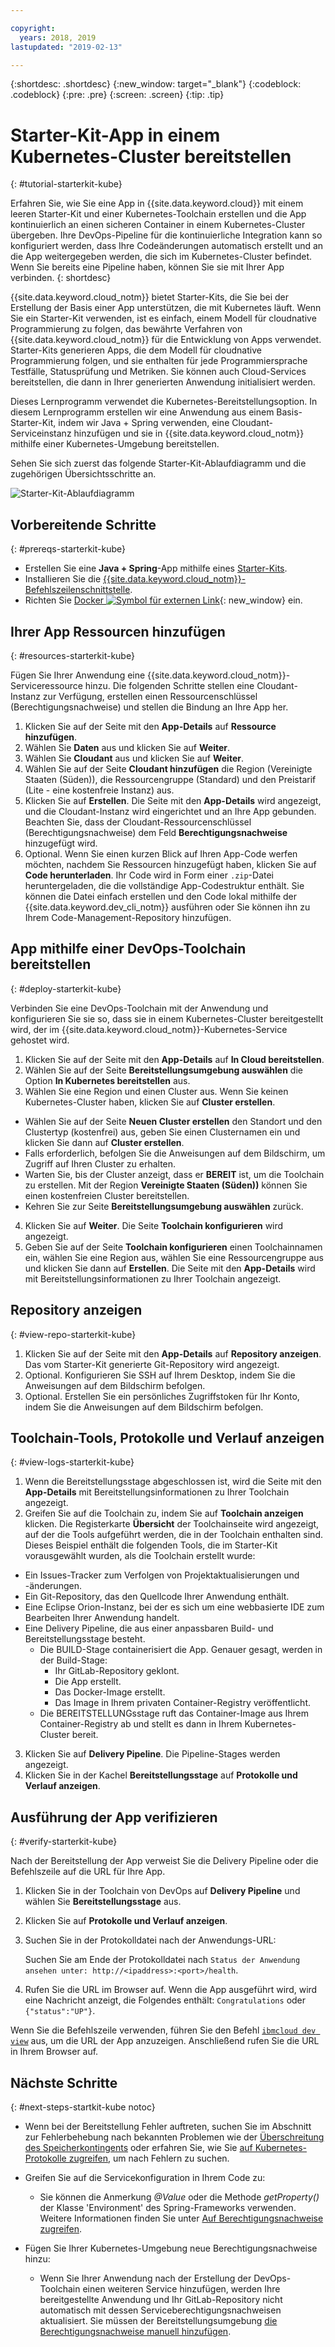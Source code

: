 ```yaml
---

copyright:
  years: 2018, 2019
lastupdated: "2019-02-13"

---
```


{:shortdesc: .shortdesc}
{:new_window: target="_blank"}
{:codeblock: .codeblock}
{:pre: .pre}
{:screen: .screen}
{:tip: .tip}

# Starter-Kit-App in einem Kubernetes-Cluster bereitstellen
{: #tutorial-starterkit-kube}

Erfahren Sie, wie Sie eine App in {{site.data.keyword.cloud}} mit einem leeren Starter-Kit und einer Kubernetes-Toolchain erstellen und die App kontinuierlich an einen sicheren Container in einem Kubernetes-Cluster übergeben. Ihre DevOps-Pipeline für die kontinuierliche Integration kann so konfiguriert werden, dass Ihre Codeänderungen automatisch erstellt und an die App weitergegeben werden, die sich im Kubernetes-Cluster befindet. Wenn Sie bereits eine Pipeline haben, können Sie sie mit Ihrer App verbinden.
{: shortdesc}

{{site.data.keyword.cloud_notm}} bietet Starter-Kits, die Sie bei der Erstellung der Basis einer App unterstützen, die mit Kubernetes läuft. Wenn Sie ein Starter-Kit verwenden, ist es einfach, einem Modell für cloudnative Programmierung zu folgen, das bewährte Verfahren von {{site.data.keyword.cloud_notm}} für die Entwicklung von Apps verwendet. Starter-Kits generieren Apps, die dem Modell für cloudnative Programmierung folgen, und sie enthalten für jede Programmiersprache Testfälle, Statusprüfung und Metriken. Sie können auch Cloud-Services bereitstellen, die dann in Ihrer generierten Anwendung initialisiert werden.

Dieses Lernprogramm verwendet die Kubernetes-Bereitstellungsoption. In diesem Lernprogramm erstellen wir eine Anwendung aus einem Basis-Starter-Kit, indem wir Java + Spring verwenden, eine Cloudant-Serviceinstanz hinzufügen und sie in {{site.data.keyword.cloud_notm}} mithilfe einer Kubernetes-Umgebung bereitstellen.

Sehen Sie sich zuerst das folgende Starter-Kit-Ablaufdiagramm und die zugehörigen Übersichtsschritte an.

![Starter-Kit-Ablaufdiagramm](../images/starterkit-flow.png) 

## Vorbereitende Schritte
{: #prereqs-starterkit-kube}

* Erstellen Sie eine **Java + Spring**-App mithilfe eines [Starter-Kits](/docs/apps/tutorials/tutorial_starter-kit.html#tutorial-starterkit).
* Installieren Sie die [{{site.data.keyword.cloud_notm}}-Befehlszeilenschnittstelle](/docs/cli/index.html).
* Richten Sie [Docker ![Symbol für externen Link](../../icons/launch-glyph.svg "Symbol für externen Link")](https://www.docker.com/get-started){: new_window} ein.

## Ihrer App Ressourcen hinzufügen
{: #resources-starterkit-kube}

Fügen Sie Ihrer Anwendung eine {{site.data.keyword.cloud_notm}}-Serviceressource hinzu. Die folgenden Schritte stellen eine Cloudant-Instanz zur Verfügung, erstellen einen Ressourcenschlüssel (Berechtigungsnachweise) und stellen die Bindung an Ihre App her.

1. Klicken Sie auf der Seite mit den **App-Details** auf **Ressource hinzufügen**.
2. Wählen Sie **Daten** aus und klicken Sie auf **Weiter**.
3. Wählen Sie **Cloudant** aus und klicken Sie auf **Weiter**.
4. Wählen Sie auf der Seite **Cloudant hinzufügen** die Region (Vereinigte Staaten (Süden)), die Ressourcengruppe (Standard) und den Preistarif (Lite - eine kostenfreie Instanz) aus.
5. Klicken Sie auf **Erstellen**. Die Seite mit den **App-Details** wird angezeigt, und die Cloudant-Instanz wird eingerichtet und an Ihre App gebunden. Beachten Sie, dass der Cloudant-Ressourcenschlüssel (Berechtigungsnachweise) dem Feld **Berechtigungsnachweise** hinzugefügt wird.
6. Optional. Wenn Sie einen kurzen Blick auf Ihren App-Code werfen möchten, nachdem Sie Ressourcen hinzugefügt haben, klicken Sie auf **Code herunterladen**. Ihr Code wird in Form einer `.zip`-Datei heruntergeladen, die die vollständige App-Codestruktur enthält. Sie können die Datei einfach erstellen und den Code lokal mithilfe der {{site.data.keyword.dev_cli_notm}} ausführen oder Sie können ihn zu Ihrem Code-Management-Repository hinzufügen.

## App mithilfe einer DevOps-Toolchain bereitstellen
{: #deploy-starterkit-kube}

Verbinden Sie eine DevOps-Toolchain mit der Anwendung und konfigurieren Sie sie so, dass sie in einem Kubernetes-Cluster bereitgestellt wird, der im {{site.data.keyword.cloud_notm}}-Kubernetes-Service gehostet wird.

1. Klicken Sie auf der Seite mit den **App-Details** auf **In Cloud bereitstellen**.
2. Wählen Sie auf der Seite **Bereitstellungsumgebung auswählen** die Option **In Kubernetes bereitstellen** aus.
3. Wählen Sie eine Region und einen Cluster aus. Wenn Sie keinen Kubernetes-Cluster haben, klicken Sie auf **Cluster erstellen**.
  * Wählen Sie auf der Seite **Neuen Cluster erstellen** den Standort und den Clustertyp (kostenfrei) aus, geben Sie einen Clusternamen ein und klicken Sie dann auf **Cluster erstellen**.
  * Falls erforderlich, befolgen Sie die Anweisungen auf dem Bildschirm, um Zugriff auf Ihren Cluster zu erhalten.
  * Warten Sie, bis der Cluster anzeigt, dass er **BEREIT** ist, um die Toolchain zu erstellen. Mit der Region **Vereinigte Staaten (Süden))** können Sie einen kostenfreien Cluster bereitstellen.
  * Kehren Sie zur Seite **Bereitstellungsumgebung auswählen** zurück.
4. Klicken Sie auf **Weiter**. Die Seite **Toolchain konfigurieren** wird angezeigt.
5. Geben Sie auf der Seite **Toolchain konfigurieren** einen Toolchainnamen ein, wählen Sie eine Region aus, wählen Sie eine Ressourcengruppe aus und klicken Sie dann auf **Erstellen**. Die Seite mit den **App-Details** wird mit Bereitstellungsinformationen zu Ihrer Toolchain angezeigt.

## Repository anzeigen
{: #view-repo-starterkit-kube}

1. Klicken Sie auf der Seite mit den **App-Details** auf **Repository anzeigen**. Das vom Starter-Kit generierte Git-Repository wird angezeigt.
2. Optional. Konfigurieren Sie SSH auf Ihrem Desktop, indem Sie die Anweisungen auf dem Bildschirm befolgen.
3. Optional. Erstellen Sie ein persönliches Zugriffstoken für Ihr Konto, indem Sie die Anweisungen auf dem Bildschirm befolgen.

## Toolchain-Tools, Protokolle und Verlauf anzeigen
{: #view-logs-starterkit-kube}

1. Wenn die Bereitstellungsstage abgeschlossen ist, wird die Seite mit den **App-Details** mit Bereitstellungsinformationen zu Ihrer Toolchain angezeigt.
2. Greifen Sie auf die Toolchain zu, indem Sie auf **Toolchain anzeigen** klicken. Die Registerkarte **Übersicht** der Toolchainseite wird angezeigt, auf der die Tools aufgeführt werden, die in der Toolchain enthalten sind. Dieses Beispiel enthält die folgenden Tools, die im Starter-Kit vorausgewählt wurden, als die Toolchain erstellt wurde:
  * Ein Issues-Tracker zum Verfolgen von Projektaktualisierungen und -änderungen.
  * Ein Git-Repository, das den Quellcode Ihrer Anwendung enthält.
  * Eine Eclipse Orion-Instanz, bei der es sich um eine webbasierte IDE zum Bearbeiten Ihrer Anwendung handelt.
  * Eine Delivery Pipeline, die aus einer anpassbaren Build- und Bereitstellungsstage besteht.
	 * Die BUILD-Stage containerisiert die App. Genauer gesagt, werden in der Build-Stage:
	   * Ihr GitLab-Repository geklont.
	   * Die App erstellt.
	   * Das Docker-Image erstellt.
	   * Das Image in Ihrem privaten Container-Registry veröffentlicht.
	 * Die BEREITSTELLUNGsstage ruft das Container-Image aus Ihrem Container-Registry ab und stellt es dann in Ihrem Kubernetes-Cluster bereit.
3. Klicken Sie auf **Delivery Pipeline**. Die Pipeline-Stages werden angezeigt.
4. Klicken Sie in der Kachel **Bereitstellungsstage** auf **Protokolle und Verlauf anzeigen**.

## Ausführung der App verifizieren
{: #verify-starterkit-kube}

Nach der Bereitstellung der App verweist Sie die Delivery Pipeline oder die Befehlszeile auf die URL für Ihre App.

1. Klicken Sie in der Toolchain von DevOps auf **Delivery Pipeline** und wählen Sie **Bereitstellungsstage** aus.
2. Klicken Sie auf **Protokolle und Verlauf anzeigen**.
3. Suchen Sie in der Protokolldatei nach der Anwendungs-URL:

    Suchen Sie am Ende der Protokolldatei nach `Status der Anwendung ansehen unter: http://<ipaddress>:<port>/health`.

4. Rufen Sie die URL im Browser auf. Wenn die App ausgeführt wird, wird eine Nachricht anzeigt, die Folgendes enthält: `Congratulations` oder `{"status":"UP"}`.

Wenn Sie die Befehlszeile verwenden, führen Sie den Befehl [`ibmcloud dev view`](/docs/cli/idt/commands.html#view) aus, um die URL der App anzuzeigen. Anschließend rufen Sie die URL in Ihrem Browser auf.

## Nächste Schritte
{: #next-steps-startkit-kube notoc}

* Wenn bei der Bereitstellung Fehler auftreten, suchen Sie im Abschnitt zur Fehlerbehebung nach bekannten Problemen wie der [Überschreitung des Speicherkontingents](/docs/apps/ts_apps.html#exceed_quota) oder erfahren Sie, wie Sie [auf Kubernetes-Protokolle zugreifen](/docs/apps/ts_apps.html#access_kube_logs), um nach Fehlern zu suchen.

* Greifen Sie auf die Servicekonfiguration in Ihrem Code zu:
	- Sie können die Anmerkung _@Value_ oder die Methode _getProperty()_ der Klasse 'Environment' des Spring-Frameworks verwenden. Weitere Informationen finden Sie unter [Auf Berechtigungsnachweise zugreifen](/docs/java-spring?topic=java-spring-configuration#accessing-credentials).

* Fügen Sie Ihrer Kubernetes-Umgebung neue Berechtigungsnachweise hinzu:
	- Wenn Sie Ihrer Anwendung nach der Erstellung der DevOps-Toolchain einen weiteren Service hinzufügen, werden Ihre bereitgestellte Anwendung und Ihr GitLab-Repository nicht automatisch mit dessen Serviceberechtigungsnachweisen aktualisiert. Sie müssen der Bereitstellungsumgebung [die Berechtigungsnachweise manuell hinzufügen](/docs/apps?topic=creating-apps-add-credentials-kube#credentials-starterkit-kube).
